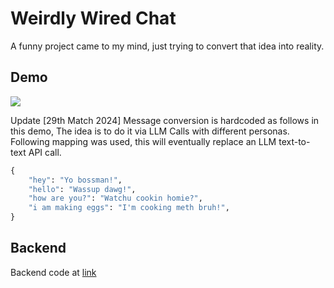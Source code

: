 # Weirdly Wired Chat

A funny project came to my mind, just trying to convert that idea into reality.

## Demo

![](weird_demo.gif)

Update [29th Match 2024]
Message conversion is hardcoded as follows in this demo, The idea is to do it via LLM Calls with different personas.
Following mapping was used, this will eventually replace an LLM text-to-text API call.

```python
{
    "hey": "Yo bossman!",
    "hello": "Wassup dawg!",
    "how are you?": "Watchu cookin homie?",
    "i am making eggs": "I'm cooking meth bruh!",
}
```

## Backend

Backend code at [link](https://github.com/aj-jaiswal007/WeirdlyWired.CoreAPIs)

